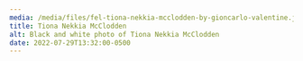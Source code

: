 ```yaml
---
media: /media/files/fel-tiona-nekkia-mcclodden-by-gioncarlo-valentine.jpeg
title: Tiona Nekkia McClodden
alt: Black and white photo of Tiona Nekkia McClodden
date: 2022-07-29T13:32:00-0500
---
```

